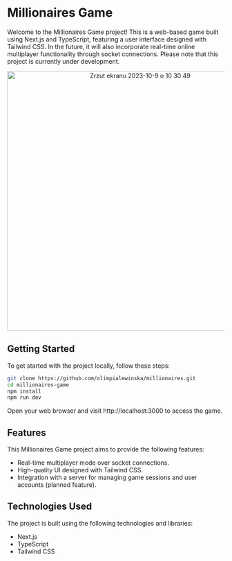 # Millionaires Game
Welcome to the Millionaires Game project! This is a web-based game built using Next.js and TypeScript, featuring a user interface designed with Tailwind CSS. In the future, it will also incorporate real-time online multiplayer functionality through socket connections. Please note that this project is currently under development.
<p align="center"><img width="600" alt="Zrzut ekranu 2023-10-9 o 10 30 49" src="https://github.com/olimpialewinska/millionaires/assets/100933608/2bbb1a6e-46d4-4f96-a418-c50b45c583d0"></p>


## Getting Started
To get started with the project locally, follow these steps:

```bash
git clone https://github.com/olimpialewinska/millionaires.git
cd millionaires-game
npm install
npm run dev
```
Open your web browser and visit http://localhost:3000 to access the game.

## Features
This Millionaires Game project aims to provide the following features:

- Real-time multiplayer mode over socket connections.
- High-quality UI designed with Tailwind CSS.
- Integration with a server for managing game sessions and user accounts (planned feature).

## Technologies Used
The project is built using the following technologies and libraries:

- Next.js
- TypeScript
- Tailwind CSS

